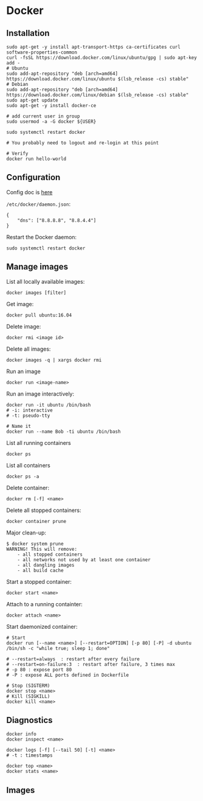# Docker

## Installation

    sudo apt-get -y install apt-transport-https ca-certificates curl software-properties-common
    curl -fsSL https://download.docker.com/linux/ubuntu/gpg | sudo apt-key add -
    # Ubuntu
    sudo add-apt-repository "deb [arch=amd64] https://download.docker.com/linux/ubuntu $(lsb_release -cs) stable"
    # Debian
    sudo add-apt-repository "deb [arch=amd64] https://download.docker.com/linux/debian $(lsb_release -cs) stable"
    sudo apt-get update
    sudo apt-get -y install docker-ce

    # add current user in group
    sudo usermod -a -G docker ${USER}

    sudo systemctl restart docker

    # You probably need to logout and re-login at this point

    # Verify
    docker run hello-world


## Configuration

Config doc is [here](https://docs.docker.com/engine/reference/commandline/dockerd//)

`/etc/docker/daemon.json`:

    {
        "dns": ["8.8.8.8", "8.8.4.4"]
    }

Restart the Docker daemon:

    sudo systemctl restart docker

## Manage images

List all locally available images:

    docker images [filter]

Get image:

    docker pull ubuntu:16.04

Delete image:

    docker rmi <image id>

Delete all images:
    
    docker images -q | xargs docker rmi

Run an image

    docker run <image-name>

Run an image interactively:

    docker run -it ubuntu /bin/bash
    # -i: interactive
    # -t: pseudo-tty

    # Name it
    docker run --name Bob -ti ubuntu /bin/bash

List all running containers

    docker ps 

List all containers
    
    docker ps -a

Delete container:
    
    docker rm [-f] <name>

Delete all stopped containers:

    docker container prune

Major clean-up:

    $ docker system prune
    WARNING! This will remove:
        - all stopped containers
        - all networks not used by at least one container
        - all dangling images
        - all build cache

Start a stopped container:
    
    docker start <name>

Attach to a running containter:

    docker attach <name>

Start daemonized container:

    # Start
    docker run [--name <name>] [--restart=OPTION] [-p 80] [-P] -d ubuntu /bin/sh -c "while true; sleep 1; done"

    # --restart=always  : restart after every failure
    # --restart=on-failure:3  : restart after failure, 3 times max
    # -p 80 : expose port 80
    # -P : expose ALL ports defined in Dockerfile

    # Stop (SIGTERM)
    docker stop <name>
    # Kill (SIGKILL)
    docker kill <name>


## Diagnostics

    docker info
    docker inspect <name>

    docker logs [-f] [--tail 50] [-t] <name>
    # -t : timestamps
    
    docker top <name>
    docker stats <name>

## Images


